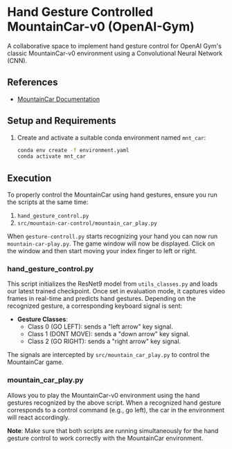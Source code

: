 # Hand Gesture Controlled MountainCar-v0 (OpenAI-Gym)

A collaborative space to implement hand gesture control for OpenAI Gym's classic MountainCar-v0 environment using a Convolutional Neural Network (CNN).

## References

- [MountainCar Documentation](https://www.gymlibrary.dev/environments/classic_control/mountain_car/)

## Setup and Requirements

1. Create and activate a suitable conda environment named `mnt_car`:

    ```bash
    conda env create -f environment.yaml
    conda activate mnt_car
    ```

## Execution

To properly control the MountainCar using hand gestures, ensure you run the scripts at the same time:

1. `hand_gesture_control.py` 
2. `src/mountain-car-control/mountain_car_play.py`

When `gesture-controll.py` starts recognizing your hand you can now run `mountain-car-play.py`. The game window
will now be displayed. Click on the window and then start moving your index finger to left or right.

### hand_gesture_control.py

This script initializes the ResNet9 model from `utils_classes.py` and loads our latest trained checkpoint. Once set in evaluation mode, it captures video frames in real-time and predicts hand gestures. Depending on the recognized gesture, a corresponding keyboard signal is sent:

- **Gesture Classes**:
  - Class 0 (GO LEFT): sends a "left arrow" key signal.
  - Class 1 (DONT MOVE): sends a "down arrow" key signal.
  - Class 2 (GO RIGHT): sends a "right arrow" key signal.

The signals are intercepted by `src/mountain_car_play.py` to control the MountainCar game.

### mountain_car_play.py

Allows you to play the MountainCar-v0 environment using the hand gestures recognized by the above script. When a recognized hand gesture corresponds to a control command (e.g., go left), the car in the environment will react accordingly.

**Note**: Make sure that both scripts are running simultaneously for the hand gesture control to work correctly with the MountainCar environment.


